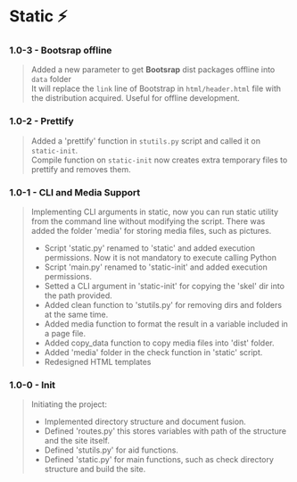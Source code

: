 # Static ⚡
### 1.0-3 - Bootsrap offline
> Added a new parameter to get **Bootsrap** dist packages offline into `data` folder  
> It will replace the `link` line of Bootstrap in `html/header.html` file with the distribution acquired. Useful for offline development.

### 1.0-2 - Prettify
> Added a 'prettify' function in `stutils.py` script and called it on `static-init`.  
> Compile function on `static-init` now creates extra temporary files to prettify and removes them.
### 1.0-1 - CLI and Media Support
> Implementing CLI arguments in static, now you can run static utility from the command line without modifying the script. There was added the folder 'media' for storing media files, such as pictures.
> - Script 'static.py' renamed to 'static' and added execution permissions. Now it is not mandatory to execute calling Python
> - Script 'main.py' renamed to 'static-init' and added execution permissions.
> - Setted a CLI argument in 'static-init' for copying the 'skel' dir into the path provided.
> - Added clean function to 'stutils.py' for removing dirs and folders at the same time.
> - Added media function to format the result in a variable included in a page file.
> - Added copy_data function to copy media files into 'dist' folder.
> - Added 'media' folder in the check function in 'static' script.
> - Redesigned HTML templates

### 1.0-0 - Init
> Initiating the project:
> - Implemented directory structure and document fusion.
> - Defined 'routes.py' this stores variables with path of the structure and the site itself.
> - Defined 'stutils.py' for aid functions.
> - Defined 'static.py' for main functions, such as check directory structure and build the site.